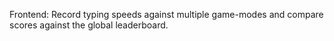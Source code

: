 Frontend: Record typing speeds against multiple game-modes and compare scores against the global leaderboard.
